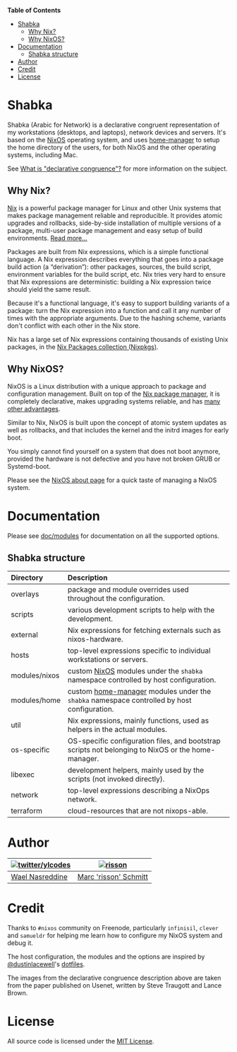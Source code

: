 <!-- START doctoc generated TOC please keep comment here to allow auto update -->
<!-- DON'T EDIT THIS SECTION, INSTEAD RE-RUN doctoc TO UPDATE -->
**Table of Contents**

- [Shabka](#shabka)
  - [Why Nix?](#why-nix)
  - [Why NixOS?](#why-nixos)
- [Documentation](#documentation)
  - [Shabka structure](#shabka-structure)
- [Author](#author)
- [Credit](#credit)
- [License](#license)

<!-- END doctoc generated TOC please keep comment here to allow auto update -->

# Shabka

Shabka (Arabic for Network) is a declarative congruent representation of
my workstations (desktops, and laptops), network devices and servers.
It's based on the [NixOS][1] operating system, and uses
[home-manager][4] to setup the home directory of the users, for both
NixOS and the other operating systems, including Mac.

See [What is "declarative congruence"?][5] for more information on the
subject.

## Why Nix?

[Nix][2] is a powerful package manager for Linux and other Unix systems that
makes package management reliable and reproducible. It provides atomic
upgrades and rollbacks, side-by-side installation of multiple versions
of a package, multi-user package management and easy setup of build
environments. [Read more…][12]

Packages are built from Nix expressions, which is a simple functional
language. A Nix expression describes everything that goes into a package
build action (a “derivation”): other packages, sources, the build
script, environment variables for the build script, etc. Nix tries very
hard to ensure that Nix expressions are deterministic: building a Nix
expression twice should yield the same result.

Because it's a functional language, it's easy to support building
variants of a package: turn the Nix expression into a function and call
it any number of times with the appropriate arguments. Due to the
hashing scheme, variants don't conflict with each other in the Nix
store.

Nix has a large set of Nix expressions containing thousands of existing
Unix packages, in the [Nix Packages collection (Nixpkgs)][13].

## Why NixOS?

NixOS is a Linux distribution with a unique approach to package and
configuration management. Built on top of the [Nix package manager][2],
it is completely declarative, makes upgrading systems reliable, and has
[many other advantages][14].

Similar to Nix, NixOS is built upon the concept of atomic system updates
as well as rollbacks, and that includes the kernel and the initrd images
for early boot.

You simply cannot find yourself on a system that does not boot anymore,
provided the hardware is not defective and you have not broken GRUB or
Systemd-boot.

Please see the [NixOS about page][14] for a quick taste of managing a
NixOS system.

# Documentation

Please see [doc/modules](/doc/modules.md) for documentation on all the
supported options.

## Shabka structure

| Directory     | Description                                                                                        |
|:------------- |:-------------------------------------------------------------------------------------------------- |
| overlays      | package and module overrides used throughout the configuration.                                    |
| scripts       | various development scripts to help with the development.                                          |
| external      | Nix expressions for fetching externals such as nixos-hardware.                                     |
| hosts         | top-level expressions specific to individual workstations or servers.                              |
| modules/nixos | custom [NixOS][1] modules under the `shabka` namespace controlled by host configuration.             |
| modules/home  | custom [home-manager][4] modules under the `shabka` namespace controlled by host configuration.      |
| util          | Nix expressions, mainly functions, used as helpers in the actual modules.                          |
| os-specific   | OS-specific configuration files, and bootstrap scripts not belonging to NixOS or the home-manager. |
| libexec       | development helpers, mainly used by the scripts (not invoked directly).                            |
| network       | top-level expressions describing a NixOps network.                                                 |
| terraform     | cloud-resources that are not nixops-able.                                                          |

# Author

| [![twitter/ylcodes](https://avatars0.githubusercontent.com/u/87115?v=3&s=128)](http://twitter.com/ylcodes "Follow @ylcodes on Twitter") | [![risson](https://assets.gitlab-static.net/uploads/-/system/user/avatar/568664/avatar.png?width=23)](https://risson.space "Browse risson's website") |
|-----------------------------------------------------------------------------------------------------------------------------------------|------------------------------------------------------------------------------------------------------------------------------------------|
| [Wael Nasreddine](https://github.com/kalbasit)                                                                                          | [Marc 'risson' Schmitt](https://gitlab.com/risson)                                                                                           |

# Credit

Thanks to `#nixos` community on Freenode, particularly `infinisil`,
`clever` and `samueldr` for helping me learn how to configure my NixOS
system and debug it.

The host configuration, the modules and the options are inspired by
[@dustinlacewell][15]'s [dotfiles][7].

The images from the declarative congruence description above are taken
from the paper published on Usenet, written by Steve Traugott and Lance
Brown.

# License

All source code is licensed under the [MIT License][3].

[1]: https://nixos.org
[2]: https://nixos.org/nix
[3]: /LICENSE
[4]: https://github.com/rycee/home-manager
[5]: /doc/congruent.md
[7]: https://github.com/dustinlacewell/dotfiles
[12]: https://nixos.org/nix/about.html
[13]: https://nixos.org/nixpkgs
[14]: https://nixos.org/nixos/about.html
[15]: https://github.com/dustinlacewell
